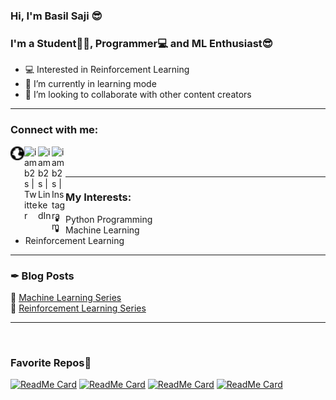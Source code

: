 ### Hi, I'm Basil Saji 😎

### I'm a Student👨‍🎓, Programmer💻 and ML Enthusiast😎

- 💻 Interested in Reinforcement Learning
- 📖 I’m currently in learning mode 
- 👯 I’m looking to collaborate with other content creators


---

### Connect with me:

[<img align="left" alt="iamb2s.com" width="22px" src="https://raw.githubusercontent.com/iconic/open-iconic/master/svg/globe.svg" />][website]
[<img align="left" alt="iamb2s | Twitter" width="22px" src="https://cdn.jsdelivr.net/npm/simple-icons@v3/icons/twitter.svg" />][twitter]
[<img align="left" alt="iamb2s | LinkedIn" width="22px" src="https://cdn.jsdelivr.net/npm/simple-icons@v3/icons/linkedin.svg" />][linkedin]
[<img align="left" alt="iamb2s | Instagram" width="22px" src="https://cdn.jsdelivr.net/npm/simple-icons@v3/icons/instagram.svg" />][instagram]

<br/>
<br/>

---

### My Interests:
- Python Programming
- Machine Learning
- Reinforcement Learning

---

### ✒ Blog Posts

📝 [Machine Learning Series](https://techwakerai.blogspot.com/search/label/Machine%20Learning?&max-results=10)<br>
📝 [Reinforcement Learning Series](https://techwakerai.blogspot.com/search/label/Reinforcement%20Learning?&max-results=5)

---


[website]: https://www.iamb2s.ml/
[twitter]: https://twitter.com/BasilB2S
[linkedin]: https://www.linkedin.com/in/basilsaji-b2s/
[instagram]: https://www.instagram.com/i_am__b2s/


<br/>

### Favorite Repos🤗

[![ReadMe Card](https://github-readme-stats.vercel.app/api/pin/?username=basil-b2s&repo=InstaBot&theme=dark)](https://github.com/basil-b2s/InstaBot)
[![ReadMe Card](https://github-readme-stats.vercel.app/api/pin/?username=basil-b2s&repo=Google_meet_bot&theme=dark)](https://github.com/basil-b2s/Google_meet_bot)
[![ReadMe Card](https://github-readme-stats.vercel.app/api/pin/?username=basil-b2s&repo=Portfolio&theme=dark)](https://github.com/basil-b2s/Portfolio)
[![ReadMe Card](https://github-readme-stats.vercel.app/api/pin/?username=basil-b2s&repo=Flower-prediction&theme=dark)](https://github.com/basil-b2s/Flower-prediction)

